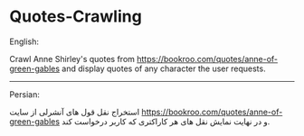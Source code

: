 # Quotes-Crawling
English:

Crawl Anne Shirley's quotes from https://bookroo.com/quotes/anne-of-green-gables and display quotes of any character the user requests.

----

Persian:

استخراج نقل قول های آنشرلی از سایت https://bookroo.com/quotes/anne-of-green-gables و در نهایت نمایش نقل های هر کاراکتری که کاربر درخواست کند.
